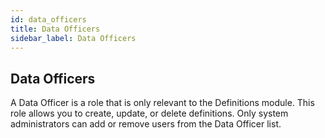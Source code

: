 ```yaml
---
id: data_officers
title: Data Officers
sidebar_label: Data Officers
---
```


## Data Officers

A Data Officer is a role that is only relevant to the Definitions module. This role allows you to create, update, or delete definitions. Only system administrators can add or remove users from the Data Officer list.
